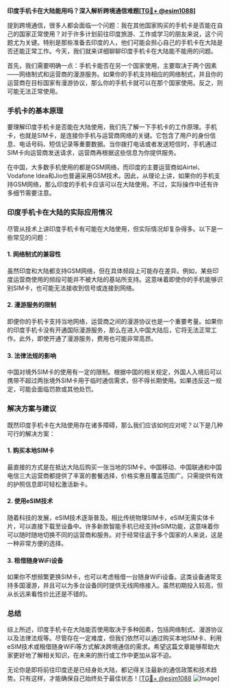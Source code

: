 **印度手机卡在大陆能用吗？深入解析跨境通信难题[[TG💪+ @esim1088](https://t.me/s/esim1088)]**

提到跨境通信，很多人都会面临一个问题：我在其他国家购买的手机卡是否能在自己的国家正常使用？对于许多计划前往印度旅游、工作或学习的朋友来说，这个问题尤为关键。特别是那些准备去印度的人，他们可能会担心自己的手机卡在大陆是否还能正常工作。今天，我们就来详细聊聊印度手机卡在大陆能不能用的问题。

首先，我们需要明确一点：手机卡能否在另一个国家使用，主要取决于两个因素——网络制式和运营商的漫游服务。如果你的手机支持相应的网络制式，并且你的运营商在目标国家有漫游协议，那么你的手机卡就可以在那个国家使用。反之，则可能无法正常使用。

### 手机卡的基本原理

要理解印度手机卡是否能在大陆使用，我们先了解一下手机卡的工作原理。手机卡，也就是SIM卡，是连接你手机与运营商网络的关键。它包含了用户的身份信息、电话号码、短信记录等重要数据。当你拨打电话或者发送短信时，手机通过SIM卡向运营商发送请求，运营商再根据这些信息为你提供服务。

在中国，大多数手机使用的都是GSM网络，而印度的主要运营商如Airtel、Vodafone Idea和Jio也普遍采用GSM技术。因此，从理论上讲，如果你的手机支持GSM网络，那么印度的手机卡应该可以在大陆使用。不过，实际操作中还有许多细节需要注意。

### 印度手机卡在大陆的实际应用情况

尽管从技术上讲印度手机卡有可能在大陆使用，但实际情况却复杂得多。以下是一些常见的问题：

#### 1. 网络制式的兼容性
虽然印度和大陆都支持GSM网络，但在具体频段上可能存在差异。例如，某些印度运营商使用的频段可能并不被大陆的基站所支持。这意味着即使你的手机能够识别SIM卡，也可能无法接收到信号或连接到网络。

#### 2. 漫游服务的限制
即便你的手机卡支持当地网络，运营商之间的漫游协议也是一个重要考量。如果你的印度手机卡没有开通国际漫游服务，那么在进入中国大陆后，它将无法正常工作。此外，即使开通了漫游服务，费用也可能非常高昂。

#### 3. 法律法规的影响
中国对境外SIM卡的使用有一定的限制。根据中国的相关规定，外国人入境后可以携带不超过两张境外SIM卡用于临时通信需求，但不得长期使用。如果违反这一规定，可能会面临罚款或其他处罚。

### 解决方案与建议

既然印度手机卡在大陆使用存在诸多障碍，那么我们应该如何应对呢？以下是几种可行的解决方案：

#### 1. 购买本地SIM卡
最直接的方式是在抵达大陆后购买一张当地的SIM卡。中国移动、中国联通和中国电信三大运营商都提供了丰富的套餐选择，价格实惠且覆盖范围广。只需提供有效的护照信息即可轻松激活新卡。

#### 2. 使用eSIM技术
随着科技的发展，eSIM技术逐渐普及。相比传统物理SIM卡，eSIM无需实体卡片，可以直接下载至设备中。许多新款智能手机已经支持eSIM功能，这意味着你可以随时随地切换不同的运营商和服务。对于经常往返于多个国家的人来说，这是一种非常方便的选择。

#### 3. 租借随身WiFi设备
如果你不想频繁更换SIM卡，也可以考虑租借一台随身WiFi设备。这类设备通常支持多国漫游，并且可以为多台设备同时提供无线网络接入。虽然初期投入较高，但从长远来看性价比还是不错的。

### 总结

综上所述，印度手机卡在大陆能否使用取决于多种因素，包括网络制式、漫游协议以及法律法规等。尽管存在一定难度，但我们依然可以通过购买本地SIM卡、利用eSIM技术或租借随身WiFi等方式解决跨境通信的需求。希望这篇文章能够帮助大家更好地了解相关知识，在未来的旅行或工作中更加从容不迫。

无论你是即将前往印度还是已经身处大陆，都记得关注最新的通信政策和技术趋势。只有这样，才能确保自己始终处于最佳状态！[[TG💪+ @esim1088](https://t.me/s/esim1088) ![Image](https://i.postimg.cc/4NQfJmqS/Snipaste-2025-05-13-00-14-12.png)]